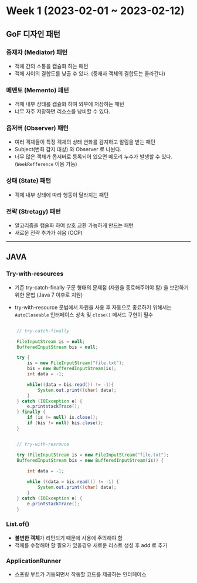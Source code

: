 # Week 1 (2023-02-01 ~ 2023-02-12)

## GoF 디자인 패턴

### 중재자 (Mediator) 패턴
- 객체 간의 소통을 캡슐화 하는 패턴
- 객체 사이의 결합도를 낮출 수 있다. (중재자 객체의 결합도는 올라간다)

### 메멘토 (Memento) 패턴
- 객체 내부 상태를 캡슐화 하여 외부에 저장하는 패턴
- 너무 자주 저장하면 리소스를 낭비할 수 있다.

### 옵저버 (Observer) 패턴
- 여러 객체들이 특정 객체의 상태 변화를 감지하고 알림을 받는 패턴
- Subject(변화 감지 대상) 와 Observer 로 나뉜다.
- 너무 많은 객체가 옵저버로 등록되어 있으면 메모리 누수가 발생할 수 있다.(`WeekRefference` 이용 가능)

### 상태 (State) 패턴
- 객체 내부 상태에 따라 행동이 달라지는 패턴

### 전략 (Stretagy) 패턴
- 알고리즘을 캡슐화 하여 상호 교환 가능하게 만드는 패턴
- 새로운 전략 추가가 쉬움 (OCP)

---

## JAVA

### Try-with-resources
- 기존 try-catch-finally 구문 형태의 문제점 (자원을 종료해주어야 함) 을 보안하기 위한 문법 (Java 7 이후로 지원)

- try-with-resource 문법에서 자원을 사용 후 자동으로 종료하기 위해서는 `AutoCloseable` 인터페이스 상속 및 `close()` 메서드 구현이 필수

```java

    // try-catch-finally

    FileInputStream is = null;
    BufferedInputStream bis = null;

    try {
        is = new FileInputStream("file.txt");
        bis = new BufferedInputStream(is);
        int data = -1;

        while((data = bis.read()) != -1){
            System.out.print((char) data);
        }
    } catch (IOException e) {
        e.printstackTrace();
    } finally {
        if (is != null) is.close();
        if (bis != null) bis.close();
    }

```

```java

    // try-with-resrouce

    try (FileInputStream is = new FileInputStream("file.txt");
    BufferedInputStream bis = new BufferedInputStream(is)) {
        
        int data = -1;

        while ((data = bis.read()) != -1) {
            System.out.print((char) data);
        }
    } catch (IOException e) {
        e.printstackTrace();
    }

```

### List.of()
- <b>불변한 객체</b>가 리턴되기 때문에 사용에 주의해야 함
- 객체를 수정해야 할 필요가 있을경우 새로운 리스트 생성 후 add 로 추가 

### ApplicationRunner
- 스프링 부트가 기동되면서 작동할 코드를 제공하는 인터페이스
